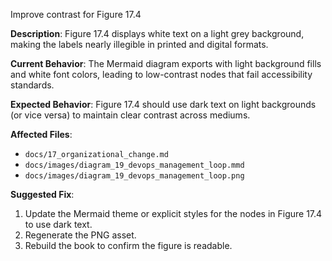 Improve contrast for Figure 17.4

**Description**: Figure 17.4 displays white text on a light grey background, making the labels nearly illegible in printed and digital formats.

**Current Behavior**: The Mermaid diagram exports with light background fills and white font colors, leading to low-contrast nodes that fail accessibility standards.

**Expected Behavior**: Figure 17.4 should use dark text on light backgrounds (or vice versa) to maintain clear contrast across mediums.

**Affected Files**:
- `docs/17_organizational_change.md`
- `docs/images/diagram_19_devops_management_loop.mmd`
- `docs/images/diagram_19_devops_management_loop.png`

**Suggested Fix**:
1. Update the Mermaid theme or explicit styles for the nodes in Figure 17.4 to use dark text.
2. Regenerate the PNG asset.
3. Rebuild the book to confirm the figure is readable.
